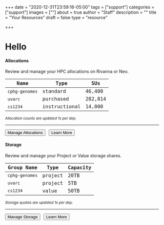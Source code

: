 +++
date = "2020-12-31T23:59:16-05:00"
tags = ["support"]
categories = ["support"]
images = [""]
about = true
author = "Staff"
description = ""
title = "Your Resources"
draft = false
type = "resource"

+++

<script>

function getCookie(key) {
    var keyValue = document.cookie.match('(^|;) ?' + key + '=([^;]*)(;|$)');
    return keyValue ? keyValue[2] : null;
  };

var purl = "https://tja4lfp3da.execute-api.us-east-1.amazonaws.com/nocache/persona/";
var pkey = getCookie("__rc_pkey");
var url = purl + pkey;

async function get(url) {
    let obj = await (await fetch(url)).json();
    return obj;
}
var profile;
(async () => {
  profile = await get(url)
  document.getElementById("name").innerHTML = "Hello " + profile["fname"];
  document.getElementById("email").innerHTML = "&lt;" + profile["eppn"] + "&gt;";
})()

</script>

<div style="float:right;font-family:'Roboto Mono', monospace;font-size:99%;" id="email"></div>
<h1 id="name">Hello </h1>

<div class="alert alert-info" role="alert">
<h4 class="alert-heading">Allocations</h4>
<p>Review and manage your HPC allocations on Rivanna or Neo.</p>
<table class="table table-striped" style="font-family:'Roboto Mono', monospace;">
  <thead class="">
    <tr>
      <th>Name</th>
      <th>Type</th>
      <th>SUs</th>
    </tr>
  </thead>
  <tbody>
    <tr>
      <td><code>cphg-genomes</code></td>
      <td>standard</td>
      <td>46,400</td>
    </tr>
    <tr>
      <td><code>uvarc</code></td>
      <td>purchased</td>
      <td>282,814</td>
    </tr>
    <tr>
      <td><code>cs1234</code></td>
      <td>instructional</td>
      <td>14,000</td>
    </tr>
  </tbody>
</table>
<p style="font-size:85%;font-style:italic;">Allocation counts are updated 1x per day.</p>
<hr>
<a href="#"><button class="btn btn-primary btn-sm">Manage Allocations</button></a> &nbsp; 
<a href="#"><button class="btn btn-success btn-sm">Learn More</button></a>
</div>

<div class="alert alert-success" role="alert">
<h4 class="alert-heading">Storage</h4>
<p>Review and manage your Project or Value storage shares.</p>
<table class="table table-striped" style="font-family:'Roboto Mono', monospace;">
  <thead class="">
    <tr>
      <th>Group Name</th>
      <th>Type</th>
      <th>Capacity</th>
    </tr>
  </thead>
  <tbody>
    <tr>
      <td><code>cphg-genomes</code></td>
      <td>project</td>
      <td>20TB</td>
    </tr>
    <tr>
      <td><code>uvarc</code></td>
      <td>project</td>
      <td>5TB</td>
    </tr>
    <tr>
      <td><code>cs1234</code></td>
      <td>value</td>
      <td>50TB</td>
    </tr>
  </tbody>
</table>
<p style="font-size:85%;font-style:italic;">Storage quotas are updated 1x per day.</p>
<hr>
<a href="#"><button class="btn btn-primary btn-sm">Manage Storage</button></a> &nbsp;
<a href="#"><button class="btn btn-success btn-sm">Learn More</button></a>
</div>

